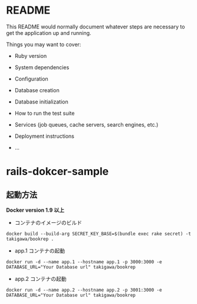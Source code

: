 # README

This README would normally document whatever steps are necessary to get the
application up and running.

Things you may want to cover:

* Ruby version

* System dependencies

* Configuration

* Database creation

* Database initialization

* How to run the test suite

* Services (job queues, cache servers, search engines, etc.)

* Deployment instructions

* ...



rails-dokcer-sample
=====

## 起動方法

**Docker version 1.9 以上**

* コンテナのイメージのビルド

```
docker build --build-arg SECRET_KEY_BASE=$(bundle exec rake secret) -t takigawa/bookrep .
```

* app.1 コンテナの起動

```
docker run -d --name app.1 --hostname app.1 -p 3000:3000 -e DATABASE_URL="Your Database url" takigawa/bookrep
```

* app.2 コンテナの起動

```
docker run -d --name app.2 --hostname app.2 -p 3001:3000 -e DATABASE_URL="Your Database url" takigawa/bookrep
```
